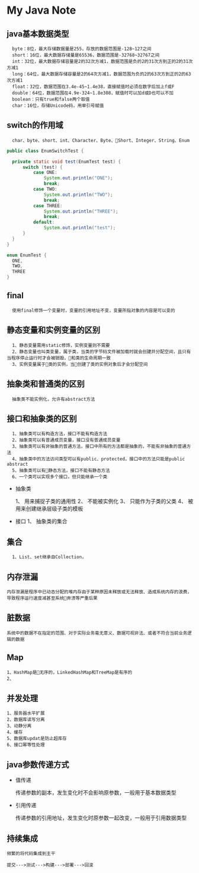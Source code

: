 # My Java Note

## java基本数据类型

```
  byte：8位，最大存储数据量是255，存放的数据范围是-128~127之间
  short：16位，最大数据存储量是65536，数据范围是-32768~32767之间
  int：32位，最大数据存储容量是2的32次方减1，数据范围是负的2的31次方到正的2的31次方减1
  long：64位，最大数据存储容量是2的64次方减1，数据范围为负的2的63次方到正的2的63次方减1
  float：32位，数据范围在3.4e-45~1.4e38，直接赋值时必须在数字后加上f或F
  double：64位，数据范围在4.9e-324~1.8e308，赋值时可以加d或D也可以不加
  boolean：只有true和false两个取值
  char：16位，存储Unicode码，用单引号赋值
```

## switch的作用域
```
  char、byte、short、int、Character、Byte、Short、Integer、String、Enum
```
``` java
public class EnumSwitchTest {

  private static void test(EnumTest test) {
      switch (test) {
          case ONE:
              System.out.println("ONE");
              break;
          case TWO:
              System.out.println("TWO");
              break;
          case THREE:
              System.out.println("THREE");
              break;
          default:
              System.out.println("test");
      }
  }
}

enum EnumTest {
  ONE,
  TWO,
  THREE
}
```

## final

```
  使用final修饰一个变量时，变量的引用地址不变，变量所指对象的内容是可以变的
```

## 静态变量和实例变量的区别

```
  1、静态变量需用static修饰，实例变量则不需要
  2、静态变量也叫类变量，属于类，当类的字节码文件被加载时就会创建并分配空间，且只有当程序停止运行时才会被销毁，和类的生命周期一致
  3、实例变量属于类的实例，当创建了类的实例对象后才会分配空间
```
## 抽象类和普通类的区别

```
  抽象类不能实例化，允许有abstract方法
```

## 接口和抽象类的区别

```
  1、抽象类可以有构造方法，接口不能有构造方法
  2、抽象类可以有普通成员变量，接口没有普通成员变量
  3、抽象类可以有非抽象的普通方法，接口中所有的方法都是抽象的，不能有非抽象的普通方法
  4、抽象类中的方法访问类型可以有public、protected，接口中的方法只能是public abstract
  5、抽象类可以有静态方法，接口不能有静态方法
  6、一个类可以实现多个接口，但只能继承一个类
```

  * 抽象类

    1、 用来捕捉子类的通用性
    2、 不能被实例化
    3、 只能作为子类的父类
    4、 被用来创建继承层级子类的模板

  * 接口
    1、 抽象类的集合

## 集合

```
  1、List、set继承自Collection，
```

## 内存泄漏
    内存泄漏是程序中已动态分配的堆内存由于某种原因未释放或无法释放、造成系统内存的浪费，导致程序运行速度减甚至系统奔溃等严重后果

## 脏数据
    系统中的数据不在指定的范围、对于实际业务毫无意义、数据可视非法、或者不符合当前业务逻辑的数据

## Map
    1、HashMap是无序的，LinkedHashMap和TreeMap是有序的
    2、

## 并发处理
    1、服务器水平扩展
    2、数据库读写分离
    3、动静分离
    4、缓存
    5、数据库updat是防止超库存
    6、接口幂等性处理

## java参数传递方式
  * 值传递

      传递参数的副本，发生变化时不会影响原参数，一般用于基本数据类型
  * 引用传递

      传递参数的引用地址，发生变化时原参数一起改变，一般用于引用数据类型
## 持续集成
    频繁的将代码集成到主干

    提交--->测试--->构建--->部署--->回滚
